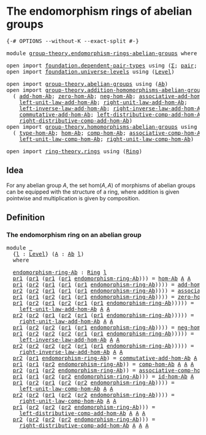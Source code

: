 # The endomorphism rings of abelian groups

<pre class="Agda"><a id="53" class="Symbol">{-#</a> <a id="57" class="Keyword">OPTIONS</a> <a id="65" class="Pragma">--without-K</a> <a id="77" class="Pragma">--exact-split</a> <a id="91" class="Symbol">#-}</a>

<a id="96" class="Keyword">module</a> <a id="103" href="group-theory.endomorphism-rings-abelian-groups.html" class="Module">group-theory.endomorphism-rings-abelian-groups</a> <a id="150" class="Keyword">where</a>

<a id="157" class="Keyword">open</a> <a id="162" class="Keyword">import</a> <a id="169" href="foundation.dependent-pair-types.html" class="Module">foundation.dependent-pair-types</a> <a id="201" class="Keyword">using</a> <a id="207" class="Symbol">(</a><a id="208" href="foundation-core.dependent-pair-types.html#515" class="Record">Σ</a><a id="209" class="Symbol">;</a> <a id="211" href="foundation-core.dependent-pair-types.html#588" class="InductiveConstructor">pair</a><a id="215" class="Symbol">;</a> <a id="217" href="foundation-core.dependent-pair-types.html#605" class="Field">pr1</a><a id="220" class="Symbol">;</a> <a id="222" href="foundation-core.dependent-pair-types.html#617" class="Field">pr2</a><a id="225" class="Symbol">)</a>
<a id="227" class="Keyword">open</a> <a id="232" class="Keyword">import</a> <a id="239" href="foundation.universe-levels.html" class="Module">foundation.universe-levels</a> <a id="266" class="Keyword">using</a> <a id="272" class="Symbol">(</a><a id="273" href="Agda.Primitive.html#597" class="Postulate">Level</a><a id="278" class="Symbol">)</a>

<a id="281" class="Keyword">open</a> <a id="286" class="Keyword">import</a> <a id="293" href="group-theory.abelian-groups.html" class="Module">group-theory.abelian-groups</a> <a id="321" class="Keyword">using</a> <a id="327" class="Symbol">(</a><a id="328" href="group-theory.abelian-groups.html#2463" class="Function">Ab</a><a id="330" class="Symbol">)</a>
<a id="332" class="Keyword">open</a> <a id="337" class="Keyword">import</a> <a id="344" href="group-theory.addition-homomorphisms-abelian-groups.html" class="Module">group-theory.addition-homomorphisms-abelian-groups</a> <a id="395" class="Keyword">using</a>
  <a id="403" class="Symbol">(</a> <a id="405" href="group-theory.addition-homomorphisms-abelian-groups.html#1190" class="Function">add-hom-Ab</a><a id="415" class="Symbol">;</a> <a id="417" href="group-theory.addition-homomorphisms-abelian-groups.html#1614" class="Function">zero-hom-Ab</a><a id="428" class="Symbol">;</a> <a id="430" href="group-theory.addition-homomorphisms-abelian-groups.html#1744" class="Function">neg-hom-Ab</a><a id="440" class="Symbol">;</a> <a id="442" href="group-theory.addition-homomorphisms-abelian-groups.html#2153" class="Function">associative-add-hom-Ab</a><a id="464" class="Symbol">;</a>
    <a id="470" href="group-theory.addition-homomorphisms-abelian-groups.html#3025" class="Function">left-unit-law-add-hom-Ab</a><a id="494" class="Symbol">;</a> <a id="496" href="group-theory.addition-homomorphisms-abelian-groups.html#3231" class="Function">right-unit-law-add-hom-Ab</a><a id="521" class="Symbol">;</a>
    <a id="527" href="group-theory.addition-homomorphisms-abelian-groups.html#3584" class="Function">left-inverse-law-add-hom-Ab</a><a id="554" class="Symbol">;</a> <a id="556" href="group-theory.addition-homomorphisms-abelian-groups.html#3820" class="Function">right-inverse-law-add-hom-Ab</a><a id="584" class="Symbol">;</a>
    <a id="590" href="group-theory.addition-homomorphisms-abelian-groups.html#2649" class="Function">commutative-add-hom-Ab</a><a id="612" class="Symbol">;</a> <a id="614" href="group-theory.addition-homomorphisms-abelian-groups.html#4236" class="Function">left-distributive-comp-add-hom-Ab</a><a id="647" class="Symbol">;</a>
    <a id="653" href="group-theory.addition-homomorphisms-abelian-groups.html#4610" class="Function">right-distributive-comp-add-hom-Ab</a><a id="687" class="Symbol">)</a>
<a id="689" class="Keyword">open</a> <a id="694" class="Keyword">import</a> <a id="701" href="group-theory.homomorphisms-abelian-groups.html" class="Module">group-theory.homomorphisms-abelian-groups</a> <a id="743" class="Keyword">using</a>
  <a id="751" class="Symbol">(</a> <a id="753" href="group-theory.homomorphisms-abelian-groups.html#1788" class="Function">type-hom-Ab</a><a id="764" class="Symbol">;</a> <a id="766" href="group-theory.homomorphisms-abelian-groups.html#1712" class="Function">hom-Ab</a><a id="772" class="Symbol">;</a> <a id="774" href="group-theory.homomorphisms-abelian-groups.html#4326" class="Function">comp-hom-Ab</a><a id="785" class="Symbol">;</a> <a id="787" href="group-theory.homomorphisms-abelian-groups.html#4615" class="Function">associative-comp-hom-Ab</a><a id="810" class="Symbol">;</a> <a id="812" href="group-theory.homomorphisms-abelian-groups.html#4170" class="Function">id-hom-Ab</a><a id="821" class="Symbol">;</a>
    <a id="827" href="group-theory.homomorphisms-abelian-groups.html#5110" class="Function">left-unit-law-comp-hom-Ab</a><a id="852" class="Symbol">;</a> <a id="854" href="group-theory.homomorphisms-abelian-groups.html#5351" class="Function">right-unit-law-comp-hom-Ab</a><a id="880" class="Symbol">)</a>

<a id="883" class="Keyword">open</a> <a id="888" class="Keyword">import</a> <a id="895" href="ring-theory.rings.html" class="Module">ring-theory.rings</a> <a id="913" class="Keyword">using</a> <a id="919" class="Symbol">(</a><a id="920" href="ring-theory.rings.html#2551" class="Function">Ring</a><a id="924" class="Symbol">)</a>
</pre>
## Idea

For any abelian group $A$, the set $\mathrm{hom}(A,A)$ of morphisms of abelian groups can be equipped with the structure of a ring, where addition is given pointwise and multiplication is given by composition.

## Definition

### The endomorphism ring on an abelian group

<pre class="Agda"><a id="1221" class="Keyword">module</a> <a id="1228" href="group-theory.endomorphism-rings-abelian-groups.html#1228" class="Module">_</a>
  <a id="1232" class="Symbol">{</a><a id="1233" href="group-theory.endomorphism-rings-abelian-groups.html#1233" class="Bound">l</a> <a id="1235" class="Symbol">:</a> <a id="1237" href="Agda.Primitive.html#597" class="Postulate">Level</a><a id="1242" class="Symbol">}</a> <a id="1244" class="Symbol">(</a><a id="1245" href="group-theory.endomorphism-rings-abelian-groups.html#1245" class="Bound">A</a> <a id="1247" class="Symbol">:</a> <a id="1249" href="group-theory.abelian-groups.html#2463" class="Function">Ab</a> <a id="1252" href="group-theory.endomorphism-rings-abelian-groups.html#1233" class="Bound">l</a><a id="1253" class="Symbol">)</a>
  <a id="1257" class="Keyword">where</a>
  
  <a id="1268" href="group-theory.endomorphism-rings-abelian-groups.html#1268" class="Function">endomorphism-ring-Ab</a> <a id="1289" class="Symbol">:</a> <a id="1291" href="ring-theory.rings.html#2551" class="Function">Ring</a> <a id="1296" href="group-theory.endomorphism-rings-abelian-groups.html#1233" class="Bound">l</a>
  <a id="1300" href="foundation-core.dependent-pair-types.html#605" class="Field">pr1</a> <a id="1304" class="Symbol">(</a><a id="1305" href="foundation-core.dependent-pair-types.html#605" class="Field">pr1</a> <a id="1309" class="Symbol">(</a><a id="1310" href="foundation-core.dependent-pair-types.html#605" class="Field">pr1</a> <a id="1314" class="Symbol">(</a><a id="1315" href="foundation-core.dependent-pair-types.html#605" class="Field">pr1</a> <a id="1319" href="group-theory.endomorphism-rings-abelian-groups.html#1268" class="Function">endomorphism-ring-Ab</a><a id="1339" class="Symbol">)))</a> <a id="1343" class="Symbol">=</a> <a id="1345" href="group-theory.homomorphisms-abelian-groups.html#1712" class="Function">hom-Ab</a> <a id="1352" href="group-theory.endomorphism-rings-abelian-groups.html#1245" class="Bound">A</a> <a id="1354" href="group-theory.endomorphism-rings-abelian-groups.html#1245" class="Bound">A</a>
  <a id="1358" href="foundation-core.dependent-pair-types.html#605" class="Field">pr1</a> <a id="1362" class="Symbol">(</a><a id="1363" href="foundation-core.dependent-pair-types.html#617" class="Field">pr2</a> <a id="1367" class="Symbol">(</a><a id="1368" href="foundation-core.dependent-pair-types.html#605" class="Field">pr1</a> <a id="1372" class="Symbol">(</a><a id="1373" href="foundation-core.dependent-pair-types.html#605" class="Field">pr1</a> <a id="1377" class="Symbol">(</a><a id="1378" href="foundation-core.dependent-pair-types.html#605" class="Field">pr1</a> <a id="1382" href="group-theory.endomorphism-rings-abelian-groups.html#1268" class="Function">endomorphism-ring-Ab</a><a id="1402" class="Symbol">))))</a> <a id="1407" class="Symbol">=</a> <a id="1409" href="group-theory.addition-homomorphisms-abelian-groups.html#1190" class="Function">add-hom-Ab</a> <a id="1420" href="group-theory.endomorphism-rings-abelian-groups.html#1245" class="Bound">A</a> <a id="1422" href="group-theory.endomorphism-rings-abelian-groups.html#1245" class="Bound">A</a>
  <a id="1426" href="foundation-core.dependent-pair-types.html#617" class="Field">pr2</a> <a id="1430" class="Symbol">(</a><a id="1431" href="foundation-core.dependent-pair-types.html#617" class="Field">pr2</a> <a id="1435" class="Symbol">(</a><a id="1436" href="foundation-core.dependent-pair-types.html#605" class="Field">pr1</a> <a id="1440" class="Symbol">(</a><a id="1441" href="foundation-core.dependent-pair-types.html#605" class="Field">pr1</a> <a id="1445" class="Symbol">(</a><a id="1446" href="foundation-core.dependent-pair-types.html#605" class="Field">pr1</a> <a id="1450" href="group-theory.endomorphism-rings-abelian-groups.html#1268" class="Function">endomorphism-ring-Ab</a><a id="1470" class="Symbol">))))</a> <a id="1475" class="Symbol">=</a> <a id="1477" href="group-theory.addition-homomorphisms-abelian-groups.html#2153" class="Function">associative-add-hom-Ab</a> <a id="1500" href="group-theory.endomorphism-rings-abelian-groups.html#1245" class="Bound">A</a> <a id="1502" href="group-theory.endomorphism-rings-abelian-groups.html#1245" class="Bound">A</a>
  <a id="1506" href="foundation-core.dependent-pair-types.html#605" class="Field">pr1</a> <a id="1510" class="Symbol">(</a><a id="1511" href="foundation-core.dependent-pair-types.html#605" class="Field">pr1</a> <a id="1515" class="Symbol">(</a><a id="1516" href="foundation-core.dependent-pair-types.html#617" class="Field">pr2</a> <a id="1520" class="Symbol">(</a><a id="1521" href="foundation-core.dependent-pair-types.html#605" class="Field">pr1</a> <a id="1525" class="Symbol">(</a><a id="1526" href="foundation-core.dependent-pair-types.html#605" class="Field">pr1</a> <a id="1530" href="group-theory.endomorphism-rings-abelian-groups.html#1268" class="Function">endomorphism-ring-Ab</a><a id="1550" class="Symbol">))))</a> <a id="1555" class="Symbol">=</a> <a id="1557" href="group-theory.addition-homomorphisms-abelian-groups.html#1614" class="Function">zero-hom-Ab</a> <a id="1569" href="group-theory.endomorphism-rings-abelian-groups.html#1245" class="Bound">A</a> <a id="1571" href="group-theory.endomorphism-rings-abelian-groups.html#1245" class="Bound">A</a>
  <a id="1575" href="foundation-core.dependent-pair-types.html#605" class="Field">pr1</a> <a id="1579" class="Symbol">(</a><a id="1580" href="foundation-core.dependent-pair-types.html#617" class="Field">pr2</a> <a id="1584" class="Symbol">(</a><a id="1585" href="foundation-core.dependent-pair-types.html#605" class="Field">pr1</a> <a id="1589" class="Symbol">(</a><a id="1590" href="foundation-core.dependent-pair-types.html#617" class="Field">pr2</a> <a id="1594" class="Symbol">(</a><a id="1595" href="foundation-core.dependent-pair-types.html#605" class="Field">pr1</a> <a id="1599" class="Symbol">(</a><a id="1600" href="foundation-core.dependent-pair-types.html#605" class="Field">pr1</a> <a id="1604" href="group-theory.endomorphism-rings-abelian-groups.html#1268" class="Function">endomorphism-ring-Ab</a><a id="1624" class="Symbol">)))))</a> <a id="1630" class="Symbol">=</a>
    <a id="1636" href="group-theory.addition-homomorphisms-abelian-groups.html#3025" class="Function">left-unit-law-add-hom-Ab</a> <a id="1661" href="group-theory.endomorphism-rings-abelian-groups.html#1245" class="Bound">A</a> <a id="1663" href="group-theory.endomorphism-rings-abelian-groups.html#1245" class="Bound">A</a>
  <a id="1667" href="foundation-core.dependent-pair-types.html#617" class="Field">pr2</a> <a id="1671" class="Symbol">(</a><a id="1672" href="foundation-core.dependent-pair-types.html#617" class="Field">pr2</a> <a id="1676" class="Symbol">(</a><a id="1677" href="foundation-core.dependent-pair-types.html#605" class="Field">pr1</a> <a id="1681" class="Symbol">(</a><a id="1682" href="foundation-core.dependent-pair-types.html#617" class="Field">pr2</a> <a id="1686" class="Symbol">(</a><a id="1687" href="foundation-core.dependent-pair-types.html#605" class="Field">pr1</a> <a id="1691" class="Symbol">(</a><a id="1692" href="foundation-core.dependent-pair-types.html#605" class="Field">pr1</a> <a id="1696" href="group-theory.endomorphism-rings-abelian-groups.html#1268" class="Function">endomorphism-ring-Ab</a><a id="1716" class="Symbol">)))))</a> <a id="1722" class="Symbol">=</a>
    <a id="1728" href="group-theory.addition-homomorphisms-abelian-groups.html#3231" class="Function">right-unit-law-add-hom-Ab</a> <a id="1754" href="group-theory.endomorphism-rings-abelian-groups.html#1245" class="Bound">A</a> <a id="1756" href="group-theory.endomorphism-rings-abelian-groups.html#1245" class="Bound">A</a>
  <a id="1760" href="foundation-core.dependent-pair-types.html#605" class="Field">pr1</a> <a id="1764" class="Symbol">(</a><a id="1765" href="foundation-core.dependent-pair-types.html#617" class="Field">pr2</a> <a id="1769" class="Symbol">(</a><a id="1770" href="foundation-core.dependent-pair-types.html#617" class="Field">pr2</a> <a id="1774" class="Symbol">(</a><a id="1775" href="foundation-core.dependent-pair-types.html#605" class="Field">pr1</a> <a id="1779" class="Symbol">(</a><a id="1780" href="foundation-core.dependent-pair-types.html#605" class="Field">pr1</a> <a id="1784" href="group-theory.endomorphism-rings-abelian-groups.html#1268" class="Function">endomorphism-ring-Ab</a><a id="1804" class="Symbol">))))</a> <a id="1809" class="Symbol">=</a> <a id="1811" href="group-theory.addition-homomorphisms-abelian-groups.html#1744" class="Function">neg-hom-Ab</a> <a id="1822" href="group-theory.endomorphism-rings-abelian-groups.html#1245" class="Bound">A</a> <a id="1824" href="group-theory.endomorphism-rings-abelian-groups.html#1245" class="Bound">A</a>
  <a id="1828" href="foundation-core.dependent-pair-types.html#605" class="Field">pr1</a> <a id="1832" class="Symbol">(</a><a id="1833" href="foundation-core.dependent-pair-types.html#617" class="Field">pr2</a> <a id="1837" class="Symbol">(</a><a id="1838" href="foundation-core.dependent-pair-types.html#617" class="Field">pr2</a> <a id="1842" class="Symbol">(</a><a id="1843" href="foundation-core.dependent-pair-types.html#617" class="Field">pr2</a> <a id="1847" class="Symbol">(</a><a id="1848" href="foundation-core.dependent-pair-types.html#605" class="Field">pr1</a> <a id="1852" class="Symbol">(</a><a id="1853" href="foundation-core.dependent-pair-types.html#605" class="Field">pr1</a> <a id="1857" href="group-theory.endomorphism-rings-abelian-groups.html#1268" class="Function">endomorphism-ring-Ab</a><a id="1877" class="Symbol">)))))</a> <a id="1883" class="Symbol">=</a>
    <a id="1889" href="group-theory.addition-homomorphisms-abelian-groups.html#3584" class="Function">left-inverse-law-add-hom-Ab</a> <a id="1917" href="group-theory.endomorphism-rings-abelian-groups.html#1245" class="Bound">A</a> <a id="1919" href="group-theory.endomorphism-rings-abelian-groups.html#1245" class="Bound">A</a>
  <a id="1923" href="foundation-core.dependent-pair-types.html#617" class="Field">pr2</a> <a id="1927" class="Symbol">(</a><a id="1928" href="foundation-core.dependent-pair-types.html#617" class="Field">pr2</a> <a id="1932" class="Symbol">(</a><a id="1933" href="foundation-core.dependent-pair-types.html#617" class="Field">pr2</a> <a id="1937" class="Symbol">(</a><a id="1938" href="foundation-core.dependent-pair-types.html#617" class="Field">pr2</a> <a id="1942" class="Symbol">(</a><a id="1943" href="foundation-core.dependent-pair-types.html#605" class="Field">pr1</a> <a id="1947" class="Symbol">(</a><a id="1948" href="foundation-core.dependent-pair-types.html#605" class="Field">pr1</a> <a id="1952" href="group-theory.endomorphism-rings-abelian-groups.html#1268" class="Function">endomorphism-ring-Ab</a><a id="1972" class="Symbol">)))))</a> <a id="1978" class="Symbol">=</a>
    <a id="1984" href="group-theory.addition-homomorphisms-abelian-groups.html#3820" class="Function">right-inverse-law-add-hom-Ab</a> <a id="2013" href="group-theory.endomorphism-rings-abelian-groups.html#1245" class="Bound">A</a> <a id="2015" href="group-theory.endomorphism-rings-abelian-groups.html#1245" class="Bound">A</a>
  <a id="2019" href="foundation-core.dependent-pair-types.html#617" class="Field">pr2</a> <a id="2023" class="Symbol">(</a><a id="2024" href="foundation-core.dependent-pair-types.html#605" class="Field">pr1</a> <a id="2028" href="group-theory.endomorphism-rings-abelian-groups.html#1268" class="Function">endomorphism-ring-Ab</a><a id="2048" class="Symbol">)</a> <a id="2050" class="Symbol">=</a> <a id="2052" href="group-theory.addition-homomorphisms-abelian-groups.html#2649" class="Function">commutative-add-hom-Ab</a> <a id="2075" href="group-theory.endomorphism-rings-abelian-groups.html#1245" class="Bound">A</a> <a id="2077" href="group-theory.endomorphism-rings-abelian-groups.html#1245" class="Bound">A</a>
  <a id="2081" href="foundation-core.dependent-pair-types.html#605" class="Field">pr1</a> <a id="2085" class="Symbol">(</a><a id="2086" href="foundation-core.dependent-pair-types.html#605" class="Field">pr1</a> <a id="2090" class="Symbol">(</a><a id="2091" href="foundation-core.dependent-pair-types.html#617" class="Field">pr2</a> <a id="2095" href="group-theory.endomorphism-rings-abelian-groups.html#1268" class="Function">endomorphism-ring-Ab</a><a id="2115" class="Symbol">))</a> <a id="2118" class="Symbol">=</a> <a id="2120" href="group-theory.homomorphisms-abelian-groups.html#4326" class="Function">comp-hom-Ab</a> <a id="2132" href="group-theory.endomorphism-rings-abelian-groups.html#1245" class="Bound">A</a> <a id="2134" href="group-theory.endomorphism-rings-abelian-groups.html#1245" class="Bound">A</a> <a id="2136" href="group-theory.endomorphism-rings-abelian-groups.html#1245" class="Bound">A</a>
  <a id="2140" href="foundation-core.dependent-pair-types.html#617" class="Field">pr2</a> <a id="2144" class="Symbol">(</a><a id="2145" href="foundation-core.dependent-pair-types.html#605" class="Field">pr1</a> <a id="2149" class="Symbol">(</a><a id="2150" href="foundation-core.dependent-pair-types.html#617" class="Field">pr2</a> <a id="2154" href="group-theory.endomorphism-rings-abelian-groups.html#1268" class="Function">endomorphism-ring-Ab</a><a id="2174" class="Symbol">))</a> <a id="2177" class="Symbol">=</a> <a id="2179" href="group-theory.homomorphisms-abelian-groups.html#4615" class="Function">associative-comp-hom-Ab</a> <a id="2203" href="group-theory.endomorphism-rings-abelian-groups.html#1245" class="Bound">A</a> <a id="2205" href="group-theory.endomorphism-rings-abelian-groups.html#1245" class="Bound">A</a> <a id="2207" href="group-theory.endomorphism-rings-abelian-groups.html#1245" class="Bound">A</a> <a id="2209" href="group-theory.endomorphism-rings-abelian-groups.html#1245" class="Bound">A</a>
  <a id="2213" href="foundation-core.dependent-pair-types.html#605" class="Field">pr1</a> <a id="2217" class="Symbol">(</a><a id="2218" href="foundation-core.dependent-pair-types.html#605" class="Field">pr1</a> <a id="2222" class="Symbol">(</a><a id="2223" href="foundation-core.dependent-pair-types.html#617" class="Field">pr2</a> <a id="2227" class="Symbol">(</a><a id="2228" href="foundation-core.dependent-pair-types.html#617" class="Field">pr2</a> <a id="2232" href="group-theory.endomorphism-rings-abelian-groups.html#1268" class="Function">endomorphism-ring-Ab</a><a id="2252" class="Symbol">)))</a> <a id="2256" class="Symbol">=</a> <a id="2258" href="group-theory.homomorphisms-abelian-groups.html#4170" class="Function">id-hom-Ab</a> <a id="2268" href="group-theory.endomorphism-rings-abelian-groups.html#1245" class="Bound">A</a>
  <a id="2272" href="foundation-core.dependent-pair-types.html#605" class="Field">pr1</a> <a id="2276" class="Symbol">(</a><a id="2277" href="foundation-core.dependent-pair-types.html#617" class="Field">pr2</a> <a id="2281" class="Symbol">(</a><a id="2282" href="foundation-core.dependent-pair-types.html#605" class="Field">pr1</a> <a id="2286" class="Symbol">(</a><a id="2287" href="foundation-core.dependent-pair-types.html#617" class="Field">pr2</a> <a id="2291" class="Symbol">(</a><a id="2292" href="foundation-core.dependent-pair-types.html#617" class="Field">pr2</a> <a id="2296" href="group-theory.endomorphism-rings-abelian-groups.html#1268" class="Function">endomorphism-ring-Ab</a><a id="2316" class="Symbol">))))</a> <a id="2321" class="Symbol">=</a>
    <a id="2327" href="group-theory.homomorphisms-abelian-groups.html#5110" class="Function">left-unit-law-comp-hom-Ab</a> <a id="2353" href="group-theory.endomorphism-rings-abelian-groups.html#1245" class="Bound">A</a> <a id="2355" href="group-theory.endomorphism-rings-abelian-groups.html#1245" class="Bound">A</a>
  <a id="2359" href="foundation-core.dependent-pair-types.html#617" class="Field">pr2</a> <a id="2363" class="Symbol">(</a><a id="2364" href="foundation-core.dependent-pair-types.html#617" class="Field">pr2</a> <a id="2368" class="Symbol">(</a><a id="2369" href="foundation-core.dependent-pair-types.html#605" class="Field">pr1</a> <a id="2373" class="Symbol">(</a><a id="2374" href="foundation-core.dependent-pair-types.html#617" class="Field">pr2</a> <a id="2378" class="Symbol">(</a><a id="2379" href="foundation-core.dependent-pair-types.html#617" class="Field">pr2</a> <a id="2383" href="group-theory.endomorphism-rings-abelian-groups.html#1268" class="Function">endomorphism-ring-Ab</a><a id="2403" class="Symbol">))))</a> <a id="2408" class="Symbol">=</a>
    <a id="2414" href="group-theory.homomorphisms-abelian-groups.html#5351" class="Function">right-unit-law-comp-hom-Ab</a> <a id="2441" href="group-theory.endomorphism-rings-abelian-groups.html#1245" class="Bound">A</a> <a id="2443" href="group-theory.endomorphism-rings-abelian-groups.html#1245" class="Bound">A</a>
  <a id="2447" href="foundation-core.dependent-pair-types.html#605" class="Field">pr1</a> <a id="2451" class="Symbol">(</a><a id="2452" href="foundation-core.dependent-pair-types.html#617" class="Field">pr2</a> <a id="2456" class="Symbol">(</a><a id="2457" href="foundation-core.dependent-pair-types.html#617" class="Field">pr2</a> <a id="2461" class="Symbol">(</a><a id="2462" href="foundation-core.dependent-pair-types.html#617" class="Field">pr2</a> <a id="2466" href="group-theory.endomorphism-rings-abelian-groups.html#1268" class="Function">endomorphism-ring-Ab</a><a id="2486" class="Symbol">)))</a> <a id="2490" class="Symbol">=</a>
    <a id="2496" href="group-theory.addition-homomorphisms-abelian-groups.html#4236" class="Function">left-distributive-comp-add-hom-Ab</a> <a id="2530" href="group-theory.endomorphism-rings-abelian-groups.html#1245" class="Bound">A</a> <a id="2532" href="group-theory.endomorphism-rings-abelian-groups.html#1245" class="Bound">A</a> <a id="2534" href="group-theory.endomorphism-rings-abelian-groups.html#1245" class="Bound">A</a>
  <a id="2538" href="foundation-core.dependent-pair-types.html#617" class="Field">pr2</a> <a id="2542" class="Symbol">(</a><a id="2543" href="foundation-core.dependent-pair-types.html#617" class="Field">pr2</a> <a id="2547" class="Symbol">(</a><a id="2548" href="foundation-core.dependent-pair-types.html#617" class="Field">pr2</a> <a id="2552" class="Symbol">(</a><a id="2553" href="foundation-core.dependent-pair-types.html#617" class="Field">pr2</a> <a id="2557" href="group-theory.endomorphism-rings-abelian-groups.html#1268" class="Function">endomorphism-ring-Ab</a><a id="2577" class="Symbol">)))</a> <a id="2581" class="Symbol">=</a>
    <a id="2587" href="group-theory.addition-homomorphisms-abelian-groups.html#4610" class="Function">right-distributive-comp-add-hom-Ab</a> <a id="2622" href="group-theory.endomorphism-rings-abelian-groups.html#1245" class="Bound">A</a> <a id="2624" href="group-theory.endomorphism-rings-abelian-groups.html#1245" class="Bound">A</a> <a id="2626" href="group-theory.endomorphism-rings-abelian-groups.html#1245" class="Bound">A</a>
</pre>